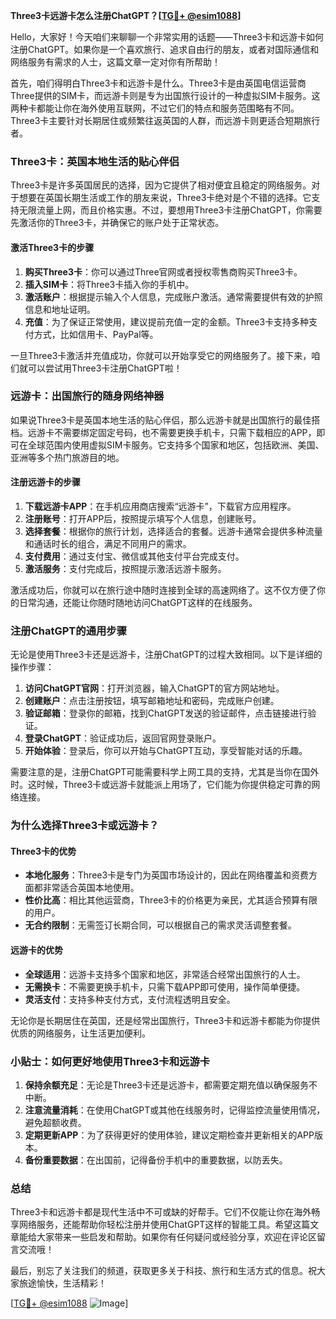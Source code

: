 **Three3卡远游卡怎么注册ChatGPT？[[TG💪+ @esim1088](https://t.me/s/esim1088)]**

Hello，大家好！今天咱们来聊聊一个非常实用的话题——Three3卡和远游卡如何注册ChatGPT。如果你是一个喜欢旅行、追求自由行的朋友，或者对国际通信和网络服务有需求的人士，这篇文章一定对你有所帮助！

首先，咱们得明白Three3卡和远游卡是什么。Three3卡是由英国电信运营商Three提供的SIM卡，而远游卡则是专为出国旅行设计的一种虚拟SIM卡服务。这两种卡都能让你在海外使用互联网，不过它们的特点和服务范围略有不同。Three3卡主要针对长期居住或频繁往返英国的人群，而远游卡则更适合短期旅行者。

### **Three3卡：英国本地生活的贴心伴侣**

Three3卡是许多英国居民的选择，因为它提供了相对便宜且稳定的网络服务。对于想要在英国长期生活或工作的朋友来说，Three3卡绝对是个不错的选择。它支持无限流量上网，而且价格实惠。不过，要想用Three3卡注册ChatGPT，你需要先激活你的Three3卡，并确保它的账户处于正常状态。

#### **激活Three3卡的步骤**
1. **购买Three3卡**：你可以通过Three官网或者授权零售商购买Three3卡。
2. **插入SIM卡**：将Three3卡插入你的手机中。
3. **激活账户**：根据提示输入个人信息，完成账户激活。通常需要提供有效的护照信息和地址证明。
4. **充值**：为了保证正常使用，建议提前充值一定的金额。Three3卡支持多种支付方式，比如信用卡、PayPal等。

一旦Three3卡激活并充值成功，你就可以开始享受它的网络服务了。接下来，咱们就可以尝试用Three3卡注册ChatGPT啦！

### **远游卡：出国旅行的随身网络神器**

如果说Three3卡是英国本地生活的贴心伴侣，那么远游卡就是出国旅行的最佳搭档。远游卡不需要绑定固定号码，也不需要更换手机卡，只需下载相应的APP，即可在全球范围内使用虚拟SIM卡服务。它支持多个国家和地区，包括欧洲、美国、亚洲等多个热门旅游目的地。

#### **注册远游卡的步骤**
1. **下载远游卡APP**：在手机应用商店搜索“远游卡”，下载官方应用程序。
2. **注册账号**：打开APP后，按照提示填写个人信息，创建账号。
3. **选择套餐**：根据你的旅行计划，选择适合的套餐。远游卡通常会提供多种流量和通话时长的组合，满足不同用户的需求。
4. **支付费用**：通过支付宝、微信或其他支付平台完成支付。
5. **激活服务**：支付完成后，按照提示激活远游卡服务。

激活成功后，你就可以在旅行途中随时连接到全球的高速网络了。这不仅方便了你的日常沟通，还能让你随时随地访问ChatGPT这样的在线服务。

### **注册ChatGPT的通用步骤**

无论是使用Three3卡还是远游卡，注册ChatGPT的过程大致相同。以下是详细的操作步骤：

1. **访问ChatGPT官网**：打开浏览器，输入ChatGPT的官方网站地址。
2. **创建账户**：点击注册按钮，填写邮箱地址和密码，完成账户创建。
3. **验证邮箱**：登录你的邮箱，找到ChatGPT发送的验证邮件，点击链接进行验证。
4. **登录ChatGPT**：验证成功后，返回官网登录账户。
5. **开始体验**：登录后，你可以开始与ChatGPT互动，享受智能对话的乐趣。

需要注意的是，注册ChatGPT可能需要科学上网工具的支持，尤其是当你在国外时。这时候，Three3卡或远游卡就能派上用场了，它们能为你提供稳定可靠的网络连接。

### **为什么选择Three3卡或远游卡？**

#### **Three3卡的优势**
- **本地化服务**：Three3卡是专门为英国市场设计的，因此在网络覆盖和资费方面都非常适合英国本地使用。
- **性价比高**：相比其他运营商，Three3卡的价格更为亲民，尤其适合预算有限的用户。
- **无合约限制**：无需签订长期合同，可以根据自己的需求灵活调整套餐。

#### **远游卡的优势**
- **全球适用**：远游卡支持多个国家和地区，非常适合经常出国旅行的人士。
- **无需换卡**：不需要更换手机卡，只需下载APP即可使用，操作简单便捷。
- **灵活支付**：支持多种支付方式，支付流程透明且安全。

无论你是长期居住在英国，还是经常出国旅行，Three3卡和远游卡都能为你提供优质的网络服务，让生活更加便利。

### **小贴士：如何更好地使用Three3卡和远游卡**

1. **保持余额充足**：无论是Three3卡还是远游卡，都需要定期充值以确保服务不中断。
2. **注意流量消耗**：在使用ChatGPT或其他在线服务时，记得监控流量使用情况，避免超额收费。
3. **定期更新APP**：为了获得更好的使用体验，建议定期检查并更新相关的APP版本。
4. **备份重要数据**：在出国前，记得备份手机中的重要数据，以防丢失。

### **总结**

Three3卡和远游卡都是现代生活中不可或缺的好帮手。它们不仅能让你在海外畅享网络服务，还能帮助你轻松注册并使用ChatGPT这样的智能工具。希望这篇文章能给大家带来一些启发和帮助。如果你有任何疑问或经验分享，欢迎在评论区留言交流哦！

最后，别忘了关注我们的频道，获取更多关于科技、旅行和生活方式的信息。祝大家旅途愉快，生活精彩！

[[TG💪+ @esim1088](https://t.me/s/esim1088) ![Image](https://i.postimg.cc/4NQfJmqS/Snipaste-2025-05-13-00-14-12.png)]